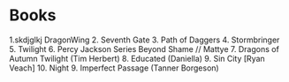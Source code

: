 # Books
1.skdjglkj DragonWing
2. Seventh Gate
3. Path of Daggers
4. Stormbringer
5. Twilight
6. Percy Jackson Series
Beyond Shame // Mattye
7. Dragons of Autumn Twilight (Tim Herbert)
8. Educated (Daniella)
9. Sin City [Ryan Veach]
10. Night
9. Imperfect Passage (Tanner Borgeson)
